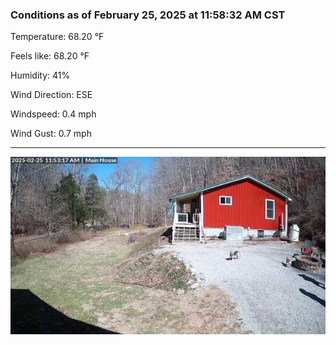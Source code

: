 ### Conditions as of February 25, 2025 at 11:58:32 AM CST 

Temperature: 68.20 &deg;F

Feels like: 68.20 &deg;F

Humidity: 41%

Wind Direction: ESE

Windspeed: 0.4 mph

Wind Gust: 0.7 mph

---

<img src="./images/latest.jpeg"/>

